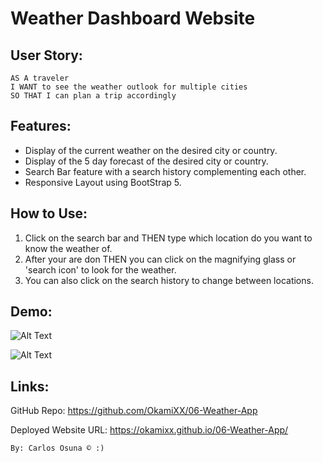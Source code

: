 # Weather Dashboard Website

## User Story: 

    AS A traveler
    I WANT to see the weather outlook for multiple cities
    SO THAT I can plan a trip accordingly


## Features:
* Display of the current weather on the desired city or country.
* Display of the 5 day forecast of the desired city or country.
* Search Bar feature with a search history complementing each other.
* Responsive Layout using BootStrap 5.

## How to Use:
1. Click on the search bar and THEN type which location do you want to know the weather of.
2. After your are don THEN you can click on the magnifying glass or 'search icon' to look for the weather.
3. You can also click on the search history to change between locations.

## Demo:
![Alt Text](./assets/img/Weather-APP.gif)

![Alt Text](./assets/img/Weather-APP%20(1).gif)

## Links:

GitHub Repo: https://github.com/OkamiXX/06-Weather-App

Deployed Website URL: https://okamixx.github.io/06-Weather-App/

    By: Carlos Osuna © :)